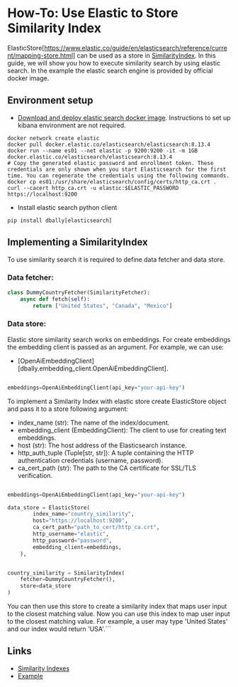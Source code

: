 # How-To: Use Elastic to Store Similarity Index

ElasticStore[https://www.elastic.co/guide/en/elasticsearch/reference/current/mapping-store.html] can be used as a store in [SimilarityIndex](../concepts/similarity_indexes.md). In this guide, we will show you how to execute similarity search by using elastic search.
In the example the elastic search engine is provided by official docker image.

## Environment setup

* [Download and deploy elastic search docker image](https://www.elastic.co/guide/en/elasticsearch/reference/current/docker.html). Instructions to set up kibana environment are not required.

```commandline
docker network create elastic
docker pull docker.elastic.co/elasticsearch/elasticsearch:8.13.4
docker run --name es01 --net elastic -p 9200:9200 -it -m 1GB docker.elastic.co/elasticsearch/elasticsearch:8.13.4
# Copy the generated elastic password and enrollment token. These credentials are only shown when you start Elasticsearch for the first time. You can regenerate the credentials using the following commands.
docker cp es01:/usr/share/elasticsearch/config/certs/http_ca.crt .
curl --cacert http_ca.crt -u elastic:$ELASTIC_PASSWORD https://localhost:9200
```

* Install elastic search python client
```commandline
pip install dbally[elasticsearch]
```

## Implementing a SimilarityIndex

To use similarity search it is required to define data fetcher and data store.

### Data fetcher:

```python
class DummyCountryFetcher(SimilarityFetcher):
    async def fetch(self):
        return ["United States", "Canada", "Mexico"]
```

### Data store:
Elastic store similarity search works on embeddings. For create embeddings the embedding client is passed as an argument. 
For example, we can use:
* [OpenAiEmbeddingClient][dbally.embedding_client.OpenAiEmbeddingClient].

```python

embeddings=OpenAiEmbeddingClient(api_key="your-api-key")
```

To implement a Similarity Index with elastic store create ElasticStore object and pass it to a store following argument:
* index_name (str): The name of the index/document.
* embedding_client (EmbeddingClient): The client to use for creating text embeddings.
* host (str): The host address of the Elasticsearch instance.
* http_auth_tuple (Tuple[str, str]): A tuple containing the HTTP authentication credentials (username, password).
* ca_cert_path (str): The path to the CA certificate for SSL/TLS verification.

```python

embeddings=OpenAiEmbeddingClient(api_key="your-api-key")

data_store = ElasticStore(
        index_name="country_similarity",
        host="https://localhost:9200",
        ca_cert_path="path_to_cert/http_ca.crt",
        http_username="elastic",
        http_password="password",
        embedding_client=embeddings,
    ),


country_similarity = SimilarityIndex(
    fetcher=DummyCountryFetcher(),
    store=data_store
)
```

You can then use this store to create a similarity index that maps user input to the closest matching value.
Now you can use this index to map user input to the closest matching value. For example, a user may type 'United States' and our index would return 'USA'.```

## Links
* [Similarity Indexes](./use_custom_similiarity_store.md)
* [Example](./use_elastic_store_code.py)